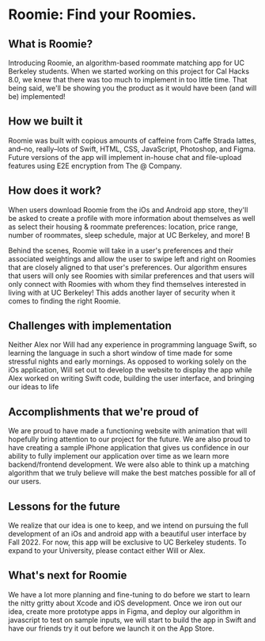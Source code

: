 # Roomie: Find your Roomies.

## What is Roomie?

Introducing Roomie, an algorithm-based roommate matching app for UC Berkeley students. When we started working on this project for Cal Hacks 8.0, we knew that there was too much to implement in too little time. That being said, we'll be showing you the product as it would have been (and will be) implemented!

## How we built it

Roomie was built with copious amounts of caffeine from Caffe Strada lattes, and–no, really–lots of Swift, HTML, CSS, JavaScript, Photoshop, and Figma. Future versions of the app will implement in-house chat and file-upload features using E2E encryption from The @ Company.

## How does it work?

When users download Roomie from the iOs and Android app store, they'll be asked to create a profile with more information about themselves as well as select their housing & roommate preferences: location, price range, number of roommates, sleep schedule, major at UC Berkeley, and more! B

Behind the scenes, Roomie will take in a user's preferences and their associated weightings and allow the user to swipe left and right on Roomies that are closely aligned to that user's preferences. Our algorithm ensures that users will only see Roomies with similar preferences and that users will only connect with Roomies with whom they find themselves interested in living with at UC Berkeley! This adds another layer of security when it comes to finding the right Roomie.

## Challenges with implementation

Neither Alex nor Will had any experience in programming language Swift, so learning the language in such a short window of time made for some stressful nights and early mornings. As opposed to working solely on the iOs application, Will set out to develop the website to display the app while Alex worked on writing Swift code, building the user interface, and bringing our ideas to life

## Accomplishments that we're proud of

We are proud to have made a functioning website with animation that will hopefully bring attention to our project for the future. We are also proud to have creating a sample iPhone application that gives us confidence in our ability to fully implement our application over time as we learn more backend/frontend development. We were also able to think up a matching algorithm that we truly believe will make the best matches possible for all of our users.

## Lessons for the future

We realize that our idea is one to keep, and we intend on pursuing the full development of an iOs and android app with a beautiful user interface by Fall 2022. For now, this app will be exclusive to UC Berkeley students. To expand to your University, please contact either Will or Alex.

## What's next for Roomie

We have a lot more planning and fine-tuning to do before we start to learn the nitty gritty about Xcode and iOS development. Once we iron out our idea, create more prototype apps in Figma, and deploy our algorithm in javascript to test on sample inputs, we will start to build the app in Swift and have our friends try it out before we launch it on the App Store.
